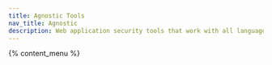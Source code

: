 ```yaml
---
title: Agnostic Tools
nav_title: Agnostic
description: Web application security tools that work with all languages
---
```


{% content_menu %}
